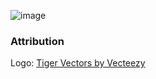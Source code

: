 ![image](https://github.com/user-attachments/assets/fe5bc8af-9519-4ede-b315-ea1bdf6e5dff)

### Attribution

Logo: [Tiger Vectors by Vecteezy](https://www.vecteezy.com/free-vector/tiger)
